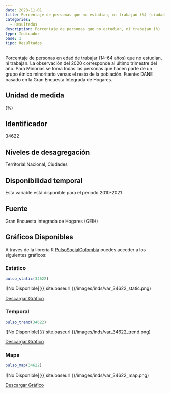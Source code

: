 ```yaml
---
date: 2023-11-01
title: Porcentaje de personas que no estudian, ni trabajan (%) (ciudad_etnia)
categories:
  - Resultados
description: Porcentaje de personas que no estudian, ni trabajan (%)
type: Indicador
base: 1
tipo: Resultados
--- 
```


Porcentaje de personas en edad de trabajar (14-64 años) que no estudian, ni trabajan. La observación del 2020 corresponde al último trimestre del año. Para Minorias se toma todas las personas que hacen parte de un grupo étnico minoritario versus el resto de la población.
Fuente: DANE basado en la Gran Encuesta Integrada de Hogares.

## Unidad de medida
(%)

## Identificador
34622

## Niveles de desagregación
Territorial:Nacional, Ciudades

## Disponibilidad temporal
Esta variable está disponible para el periodo 2010-2021

## Fuente
Gran Encuesta Integrada de Hogares (GEIH)

## Gráficos Disponibles

A través de la libreria R [PulsoSocialColombia](https://github.com/pulsosocialcolombia/PulsoSocialColombia) puedes acceder a los siguientes gráficos:

### Estático

``` R
pulso_static(34622)
```

![No Disponible]({{ site.baseurl }}/images/inds/var_34622_static.png)

<a href='{{ site.baseurl }}/images/inds/var_34622_static.png'>Descargar Gráfico</a>

### Temporal

``` R
pulso_trend(34622)
```

![No Disponible]({{ site.baseurl }}/images/inds/var_34622_trend.png)

<a href='{{ site.baseurl }}/images/inds/var_34622_trend.png'>Descargar Gráfico</a>

### Mapa

``` R
pulso_map(34622)
```

![No Disponible]({{ site.baseurl }}/images/inds/var_34622_map.png)

<a href='{{ site.baseurl }}/images/inds/var_34622_map.png'>Descargar Gráfico</a>